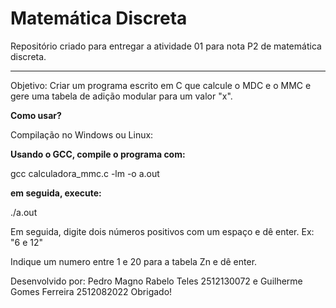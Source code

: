 # Matemática Discreta #
Repositório criado para entregar a atividade 01 para nota P2 de matemática discreta.

----

Objetivo: Criar um programa escrito em C que calcule o MDC e o MMC e gere uma tabela de adição modular para um valor "x".

**Como usar?**

Compilação no Windows ou Linux:

**Usando o GCC, compile o programa com:**

gcc calculadora_mmc.c -lm -o a.out

**em seguida, execute:**

./a.out

Em seguida, digite dois números positivos com um espaço e dê enter. Ex: "6 e 12"

Indique um numero entre 1 e 20 para a tabela Zn e dê enter.

Desenvolvido por: Pedro Magno Rabelo Teles 2512130072 e Guilherme Gomes Ferreira 2512082022
Obrigado!
##